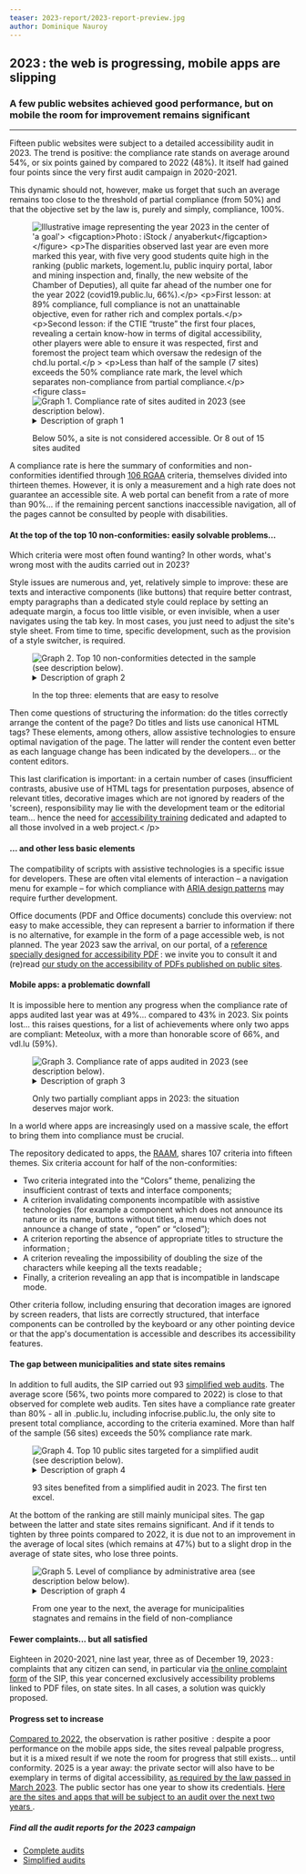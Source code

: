 ```yaml
---
teaser: 2023-report/2023-report-preview.jpg
author: Dominique Nauroy
---
```

<script src="../../../../content/en/news/2024-01-22-rapport2023.js"></script>
<h2>2023&#8239;: the web is progressing, mobile apps are slipping</h2>
<h3>A few public websites achieved good performance, but on mobile the room for improvement remains significant</h3>
<hr>
<div class="intro">
    <p>Fifteen public websites were subject to a detailed accessibility audit in 2023. The trend is positive: the compliance rate stands on average around 54%, or six points gained by compared to 2022 (48%). It itself had gained four points since the very first audit campaign in 2020-2021.</p>
</div>
<p>This dynamic should not, however, make us forget that such an average remains too close to the threshold of partial compliance (from 50%) and that the objective set by the law is, purely and simply, compliance, 100%.</p>
<figure role="group" aria-label="Photo: iStock / burcu demir" class="pic">
    <img src="../../../../content/en/news/img/2023-report/2023-report.jpg" alt="Illustrative image representing the year 2023 in the center of 'a goal'>
    <figcaption>Photo&#8239;: iStock / anyaberkut</figcaption>
</figure>
<p>The disparities observed last year are even more marked this year, with five very good students quite high in the ranking (public markets, logement.lu, public inquiry portal, labor and mining inspection and, finally, the new website of the Chamber of Deputies), all quite far ahead of the number one for the year 2022 (covid19.public.lu, 66%).</p>
<p>First lesson: at 89% compliance, full compliance is not an unattainable objective, even for rather rich and complex portals.</p>
<p>Second lesson: if the CTIE “truste” the first four places, revealing a certain know-how in terms of digital accessibility, other players were able to ensure it was respected, first and foremost the project team which oversaw the redesign of the chd.lu portal.</p >
<p>Less than half of the sample (7 sites) exceeds the 50% compliance rate mark, the level which separates non-compliance from partial compliance.</p>
<figure class="chart">
    <div id="full_compliance">
        <img src="../../../../content/en/news/img/2023-report/2023_full_compliance.svg" alt="Graph 1. Compliance rate of sites audited in 2023 (see description below).">
    </div>
    <details>
        <summary>Description of graph 1</summary>
        <p>This bar chart presents fifteen public sites targeted for full audits in 2023 in descending order of compliance with RGAA criteria, from the marches.public.lu site (89%) to the liser.lu site (27%).</ p>
    </details>
    <p>Below 50%, a site is not considered accessible. Or 8 out of 15 sites audited</p>
</figure>
<p>A compliance rate is here the summary of conformities and non-conformities identified through <a href="https://accessibilite.public.lu/en/rgaa4.1.2/criteres.html"> 106 RGAA</a> criteria, themselves divided into thirteen themes. However, it is only a measurement and a high rate does not guarantee an accessible site. A web portal can benefit from a rate of more than 90%... if the remaining percent sanctions inaccessible navigation, all of the pages cannot be consulted by people with disabilities.</p>
<h4>At the top of the top 10 non-conformities: easily solvable problems...</h4>
<p>Which criteria were most often found wanting? In other words, what's wrong most with the audits carried out in 2023?</p>
<p>Style issues are numerous and, yet, relatively simple to improve: these are texts and interactive components (like buttons) that require better contrast, empty paragraphs than a dedicated style could replace by setting an adequate margin, a focus too little visible, or even invisible, when a user navigates using the tab key. In most cases, you just need to adjust the site's style sheet. From time to time, specific development, such as the provision of a <span lang="en">style switcher</span>, is required.</p>
<figure class="chart">
    <div id="full_themes">
        <img src="../../../../content/en/news/img/2023-report/2023_full_themes.svg" alt="Graph 2. Top 10 non-conformities detected in the sample (see description below).">
    </div>
    <details>
        <summary>Description of graph 2</summary>
        <p>This bar chart presents, among the 106 RGAA criteria, the ten most often cited in audits, carried out on fifteen public sites in 2023.</p>
    </details>
    <p>In the top three: elements that are easy to resolve</p>
</figure>
<p>Then come questions of structuring the information: do the titles correctly arrange the content of the page? Do titles and lists use canonical HTML tags? These elements, among others, allow assistive technologies to ensure optimal navigation of the page. The latter will render the content even better as each language change has been indicated by the developers... or the content editors.</p>
<p>This last clarification is important: in a certain number of cases (insufficient contrasts, abusive use of HTML tags for presentation purposes, absence of relevant titles, decorative images which are not ignored by readers of the 'screen), responsibility may lie with the development team or the editorial team... hence the need for <a href="https://function-publique.public.lu/en/formation- development/catalogue-training/secteur-etatique/04organisat/04-6-egalch/et_04-6-3-27.html">accessibility training</a> dedicated and adapted to all those involved in a web project.< /p>
<h4>... and other less basic elements</h4>
<p>The compatibility of scripts with assistive technologies is a specific issue for developers. These are often vital elements of interaction – a navigation menu for example – for which compliance with <a href="https://www.w3.org/WAI/ARIA/apg/patterns/" >ARIA design patterns</a> may require further development.</p>
<p>Office documents (PDF and Office documents) conclude this overview: not easy to make accessible, they can represent a barrier to information if there is no alternative, for example in the form of a page accessible web, is not planned. The year 2023 saw the arrival, on our portal, of a <a href="https://accessibilite.public.lu/en/rapdf1/referentiel-technique.html">reference specially designed for accessibility PDF</a>&#8239;: we invite you to consult it and (re)read <a href="https://accessibilite.public.lu/en/news/2023-04-28-des- pdf-majority-inaccessibles.html">our study on the accessibility of PDFs published on public sites</a>.</p>
<h4>Mobile apps: a problematic downfall</h4>
<p>It is impossible here to mention any progress when the compliance rate of apps audited last year was at 49%... compared to 43% in 2023. Six points lost... this raises questions, for a list of achievements where only two apps are compliant: Meteolux, with a more than honorable score of 66%, and vdl.lu (59%).</p>
<figure class="chart">
    <div id="full_app_compliance">
        <img src="../../../../content/en/news/img/2023-report/2023_full_app_compliance.svg" alt="Graph 3. Compliance rate of apps audited in 2023 (see description below).">
    </div>
    <details>
        <summary>Description of graph 3</summary>
        <p>This bar chart shows six public apps targeted for full audits in 2023 in descending order of compliance with RAAM criteria, from the Meteolux app on Android (66%) to the LLO app on iOS (26%). </p>
    </details>
    <p>Only two partially compliant apps in 2023: the situation deserves major work.</p>
</figure>
<p>In a world where apps are increasingly used on a massive scale, the effort to bring them into compliance must be crucial.</p>
<p>The repository dedicated to apps, the <a href="https://accessibilite.public.lu/en/raam1/referentiel-technique.html">RAAM</a>, shares 107 criteria into fifteen themes. Six criteria account for half of the non-conformities:</p>
<ul>
    <li>Two criteria integrated into the “Colors” theme, penalizing the insufficient contrast of texts and interface components;</li>
    <li>A criterion invalidating components incompatible with assistive technologies (for example a component which does not announce its nature or its name, buttons without titles, a menu which does not announce a change of state , “open” or “closed”);</li>
    <li>A criterion reporting the absence of appropriate titles to structure the information&#8239;;</li>
    <li>A criterion revealing the impossibility of doubling the size of the characters while keeping all the texts readable&#8239;;</li>
    <li>Finally, a criterion revealing an app that is incompatible in landscape mode.</li>
</ul>
<p>Other criteria follow, including ensuring that decoration images are ignored by screen readers, that lists are correctly structured, that interface components can be controlled by the keyboard or any other pointing device or that the app's documentation is accessible and describes its accessibility features.</p>
<h4>The gap between municipalities and state sites remains</h4>
<p>In addition to full audits, the SIP carried out 93 <a href="https://accessibilite.public.lu/en/monitoring/controle-simplifie.html">simplified web audits</a>. The average score (56%, two points more compared to 2022) is close to that observed for complete web audits. Ten sites have a compliance rate greater than 80% - all in .public.lu, including infocrise.public.lu, the only site to present total compliance, according to the criteria examined. More than half of the sample (56 sites) exceeds the 50% compliance rate mark.</p>
<figure class="chart">
    <div id="simple_compliance_top10">
        <img src="../../../../content/en/news/img/2023-report/2023_simple_compliance_top10.svg" alt="Graph 4. Top 10 public sites targeted for a simplified audit (see description below).">
    </div>
    <details>
        <summary>Description of graph 4</summary>
        <p>This bar chart presents, in descending order, the compliance rates of the ten sites at the top of the ranking from the sample of 93 sites analyzed in 2023 as part of the simplified audits campaign, from infocrise.public .lu (100%) to justice.public.lu (81%).</p>
    </details>
    <p>93 sites benefited from a simplified audit in 2023. The first ten excel.</p>
</figure>
<p>At the bottom of the ranking are still mainly municipal sites. The gap between the latter and state sites remains significant. And if it tends to tighten by three points compared to 2022, it is due not to an improvement in the average of local sites (which remains at 47%) but to a slight drop in the average of state sites, who lose three points.</p>
<figure class="chart">
    <div id="simple_compliance">
        <img src="../../../../content/en/news/img/2023-report/2023_simple_compliance.svg" alt="Graph 5. Level of compliance by administrative area (see description below below).">
    </div>
    <details>
        <summary>Description of graph 4</summary>
        <p>This column diagram presents the average levels of compliance with RGAA criteria according to whether the site belongs to the State domain (64%), at the local level (municipalities, municipal unions, etc.: 47 %) or at another level (public establishments and similar organizations: 49%), among 93 public sites targeted for simplified audits in 2023.</p>
    </details>
    <p>From one year to the next, the average for municipalities stagnates and remains in the field of non-compliance</p>
</figure>
<h4>Fewer complaints... but all satisfied</h4>
<p>Eighteen in 2020-2021, nine last year, three as of December 19, 2023&#8239;: complaints that any citizen can send, in particular via <a href="https://sip.gouvernement.lu/en/support/reclamation-accessibility.html">the online complaint form</a> of the SIP, this year concerned exclusively accessibility problems linked to PDF files, on state sites. In all cases, a solution was quickly proposed.</p>
<h4>Progress set to increase</h4>
<p><a href="https://accessibilite.public.lu/en/news/2023-02-20-rapport2022.html">Compared to 2022</a>, the observation is rather positive&#8239; : despite a poor performance on the mobile apps side, the sites reveal palpable progress, but it is a mixed result if we note the room for progress that still exists... until conformity. 2025 is a year away: the private sector will also have to be exemplary in terms of digital accessibility, <a href="https://accessibilite.public.lu/en/news/2023 -02-27-european_accessibility_act.html">as required by the law passed in March 2023</a>. The public sector has one year to show its credentials. <a href="https://accessibilite.public.lu/en/news/2023-12-19-2024-2025-samples.html">Here are the sites and apps that will be subject to an audit over the next two years </a>.</p>
<aside class="more">
    <h5>Find all the audit reports for the 2023 campaign</h5>
    <ul>
        <li><a href="https://data.public.lu/en/datasets/audits-complets-de-laccessibilite-numerique-2023/">Complete audits</a></li>
        <li><a href="https://data.public.lu/en/datasets/audits-simplifies-de-laccessibilite-numerique-2023/">Simplified audits</a></li>
    </ul>
</aside>